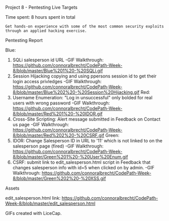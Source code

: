 Project 8 - Pentesting Live Targets

Time spent: 8 hours spent in total

    Get hands-on experience with some of the most common security exploits through an applied hacking exercise.

Pentesting Report

Blue:
  1. SQLi salesperson id URL
    -GIF Walkthrough: https://github.com/connoralbrecht/CodePath-Week-8/blob/master/Blue%201%20-%20SQLi.gif
  2. Session Hijacking copying and using ppersons session id to get their login access privledges
    -GIF Walkthrough: https://github.com/connoralbrecht/CodePath-Week-8/blob/master/Blue%202%20-%20Session%20Hijacking.gif
Red:
  1. Username Enumeration: "Log in unsuccessful" only bolded for real users with wrong password
    -GIF Walkthrough: https://github.com/connoralbrecht/CodePath-Week-8/blob/master/Red%201%20-%20IDOR.gif
  2. Cross-Site Scripting: Alert message submitted in Feedback on Contact us page
    -GIF Walkthrough: https://github.com/connoralbrecht/CodePath-Week-8/blob/master/Red%202%20-%20CSRF.gif
Green:
  1. IDOR: Change Salesperson ID in URL to '11' which is not linked to on the salesperson page (fired)
    -GIF Walkthrough: https://github.com/connoralbrecht/CodePath-Week-8/blob/master/Green%201%20-%20User%20Enum.gif
  2. CSRF: submit link to edit_salesperson.html script in Feedback that changes salesperson info with id=5 when clicked on by admin. 
    -GIF Walkthrough: https://github.com/connoralbrecht/CodePath-Week-8/blob/master/Green%202%20-%20XSS.gif
    
Assets

edit_salesperson.html link: https://github.com/connoralbrecht/CodePath-Week-8/blob/master/edit_salesperson.html


GIFs created with LiceCap.
